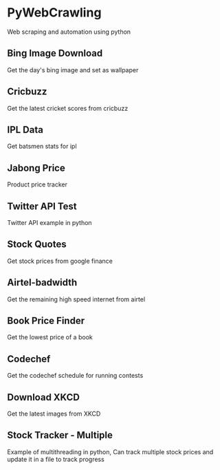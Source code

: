# PyWebCrawling

Web scraping and automation using python

## Bing Image Download

Get the day's bing image and set as wallpaper

## Cricbuzz 

Get the latest cricket scores from cricbuzz

## IPL Data 

Get batsmen stats for ipl

## Jabong Price 

Product price tracker

## Twitter API Test 

Twitter API example in python

## Stock Quotes 

Get stock prices from google finance

## Airtel-badwidth 

Get the remaining high speed internet from airtel

## Book Price Finder

Get the lowest price of a book

## Codechef 

Get the codechef schedule for running contests

## Download XKCD 

Get the latest images from XKCD

## Stock Tracker - Multiple

Example of multithreading in python, 
Can track multiple stock prices and update it in a file to track progress










